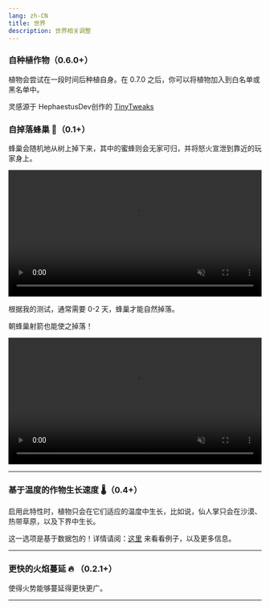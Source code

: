 ```yaml
---
lang: zh-CN
title: 世界
description: 世界相关调整
---
```


### 自种植作物（0.6.0+）

植物会尝试在一段时间后种植自身。在 0.7.0 之后，你可以将植物加入到白名单或黑名单中。

灵感源于 HephaestusDev创作的 [TinyTweaks](https://www.curseforge.com/minecraft/mc-mods/tinytweaks)

### 自掉落蜂巢 🐝（0.1+）

蜂巢会随机地从树上掉下来，其中的蜜蜂则会无家可归，并将怒火宣泄到靠近的玩家身上。

<video style="display: block; margin-left: auto; margin-right: auto; max-width: 100%;" width="520" muted autoplay loop>
  <source src="/videos/bee_fall.webm" type="video/mp4">
  你的浏览器不支持视频标签。
</video>

根据我的测试，通常需要 0-2 天，蜂巢才能自然掉落。

朝蜂巢射箭也能使之掉落！

<video style="display: block; margin-left: auto; margin-right: auto; max-width: 100%;" width="520" muted autoplay loop>
  <source src="/videos/bee_fall_arrow.webm" type="video/mp4">
  你的浏览器不支持视频标签。
</video>

***
### 基于温度的作物生长速度 🌡️（0.4+）

启用此特性时，植物只会在它们适应的温度中生长，比如说，仙人掌只会在沙漠、热带草原，以及下界中生长。

这一选项是基于数据包的！详情请阅：[这里](https://github.com/melontini/andromeda/blob/1.19-fabric/src/main/resources/data/andromeda/am_crop_temperatures/crops/minecraft_wheat.json) 来看看例子，以及更多信息。

***
### 更快的火焰蔓延 🔥 （0.2.1+）

使得火势能够蔓延得更快更广。

***

